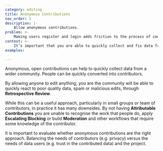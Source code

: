 ```yaml
---
category: editing
title: Anonymous Contributions
nav_order: 1
description: |-
    Allow anonymous contributions.
problem: >-
    Making users register and login adds friction to the process of contributing
context: >-
    It’s important that you are able to quickly collect and fix data from the broadest possible community and you value this more than the ability to track who made specific contributors.
examples:
    
---
```


Anonymous, open contributions can help to quickly collect data from a wider community. People can be quickly converted into contributors.

By allowing anyone to edit anything, you are the community will be able to quickly react to poor quality data, spam or malicious edits, through **Retrospective Review**.

While this can be a useful approach, particularly in small groups or team of contributors, in practice it has many downsides. By not having **Attributable Contributions** you are unable to recognise the work that people do, apply **Escalating Blocking** or build **Moderation** and other workflows that require some knowledge of the contributor.

It is important to evaluate whether anonymous contributions are the right approach. Balancing the needs of contributors (e.g. privacy) versus the needs of data users (e.g. trust in the contributed data) and the project.
